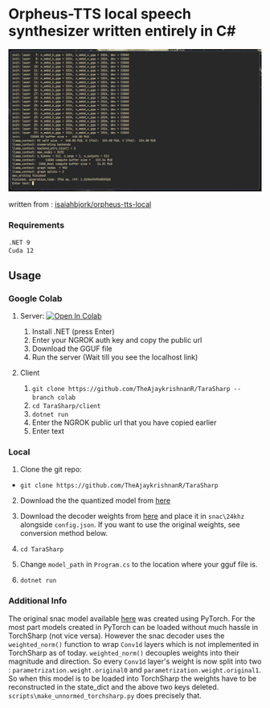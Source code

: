 # Orpheus-TTS local speech synthesizer written entirely in C#

![cs](https://github.com/TheAjaykrishnanR/TaraSharp/blob/master/imgs/cs.png)

written from : [isaiahbjork/orpheus-tts-local](https://github.com/isaiahbjork/orpheus-tts-local)

### Requirements

```
.NET 9
Cuda 12
```

## Usage

### Google Colab
1. Server: [![Open In Colab](https://colab.research.google.com/assets/colab-badge.svg)](https://colab.research.google.com/drive/1lu2Mocc3UU4RtSOgZCm66sf0DlIwQNmi?usp=sharing)
    1. Install .NET (press Enter)
    2. Enter your NGROK auth key and copy the public url
    3. Download the GGUF file
    4. Run the server (Wait till you see the localhost link)

2. Client
    1. `git clone https://github.com/TheAjaykrishnanR/TaraSharp --branch colab`
    2. `cd TaraSharp/client`
    3. `dotnet run`
    4. Enter the NGROK public url that you have copied earlier
    5. Enter text

### Local 

1. Clone the git repo:

 - `git clone https://github.com/TheAjaykrishnanR/TaraSharp`

2. Download the the quantized model from [here](https://huggingface.co/isaiahbjork/orpheus-3b-0.1-ft-Q4_K_M-GGUF)

3. Download the decoder weights from [here](https://github.com/TheAjaykrishnanR/TaraSharp/releases/download/files/pytorch_model_unnormed.bin) and place it in `snac\24khz` alongside `config.json`. If you want to use the original weights, see conversion method below.

4. `cd TaraSharp`

5. Change `model_path` in `Program.cs` to the location where your gguf file is.

6. `dotnet run`

### Additional Info

The original snac model available [here](https://huggingface.co/hubertsiuzdak/snac_24khz) was created using PyTorch. For the most part models created in PyTorch can be loaded without much hassle in TorchSharp (not vice versa). However the snac decoder uses the `weighted_norm()` function to wrap `Conv1d` layers which is not implemented in TorchSharp as of today. `weighted_norm()` decouples weights into their magnitude and direction. So every `Conv1d` layer's weight is now split into two : `parametrization.weight.original0` and  `parametrization.weight.original1`. So when this model is to be loaded into TorchSharp the weights have to be reconstructed in the state_dict and the above two keys deleted. `scripts\make_unnormed_torchsharp.py` does precisely that. 



